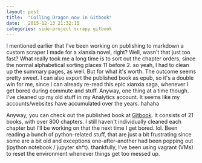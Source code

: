 ```yaml
---
layout: post
title:  "Coiling Dragon now in Gitbook"
date:   2015-12-13 21:32:15
categories: side-project scrapy gitbook
---
```

I mentioned earlier that I've been working on publishing to markdown a custom scraper I made for a xianxia novel, right?
Well, wasn't that just too fast? What really took me a long time is to sort out the chapter orders, since the normal alphabetical sorting
places 11 before 2. so yeah, I had to clean up the summary pages, as well. But for what it's worth. The outcome seems pretty sweet.
I can also export the published book as epub, so it's a double win for me, since I can already re-read this epic xianxia saga, whenever
I get bored during commute and stuff. Anyway, one thing at a time though. I've cleaned up my old stuff in my Analytics account.
It seems like my accounts/websites have accumulated over the years. hahaha

Anyway, you can check out the published book at [Gitbook][gitbook-link]. It consists of 21 books, with over 800 chapters. 
I still haven't individually cleaned each chapter but I'll be working on that the next time I get bored. lol. Been reading a bunch of python-related stuff,
that are just a bit frustrating since some are a bit old and exceptions one-after-another had been popping out (ipython notebook / jupyter sh*t). 
thankfully, I've been using vagrant (VMs) to reset the environment whenever things get too messed up.

[gitbook-link]: https://www.gitbook.com/book/welyjesch/coiling-dragon/details